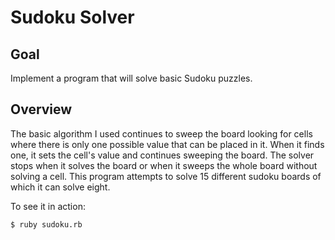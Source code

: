 # Sudoku Solver

## Goal

Implement a program that will solve basic Sudoku puzzles. 


## Overview
The basic algorithm I used continues to sweep the board looking for cells where there is only one possible value that can be placed in it. When it finds one, it sets the cell's value and continues sweeping the board. The solver stops when it solves the board or when it sweeps the whole board without solving a cell. This program attempts to solve 15 different sudoku boards of which it can solve eight.

To see it in action:
```
$ ruby sudoku.rb
```